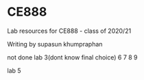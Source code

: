 # CE888

Lab resources for CE888 - class of 2020/21

Writing by supasun khumpraphan

not done lab 3(dont know final choice) 6 7 8 9


lab 5


